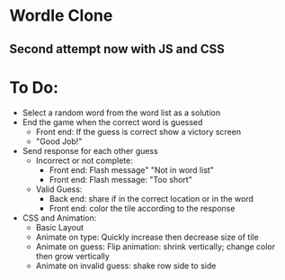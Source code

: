 # Wordle Clone
## Second attempt now with JS and CSS

# To Do:
- Select a random word from the word list as a solution
- End the game when the correct word is guessed
    - Front end: If the guess is correct show a victory screen
    - "Good Job!"
- Send response for each other guess
    - Incorrect or not complete:
        - Front end: Flash message" "Not in word list"
        - Front end: Flash message: "Too short"
    - Valid Guess:
        - Back end: share if in the correct location or in the word
        - Front end: color the tile according to the response
- CSS and Animation:
    - Basic Layout
    - Animate on type: Quickly increase then decrease size of tile
    - Animate on guess: Flip animation: shrink vertically; change color then grow vertically
    - Animate on invalid guess: shake row side to side
